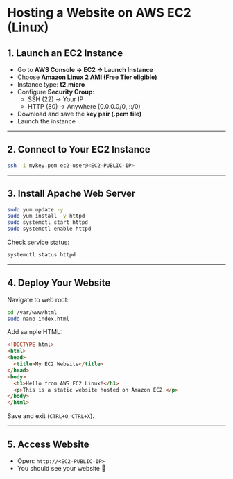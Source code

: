 # Hosting a Website on AWS EC2 (Linux)

## 1. Launch an EC2 Instance
- Go to **AWS Console → EC2 → Launch Instance**
- Choose **Amazon Linux 2 AMI (Free Tier eligible)**
- Instance type: **t2.micro**
- Configure **Security Group**:
  - SSH (22) → Your IP
  - HTTP (80) → Anywhere (0.0.0.0/0, ::/0)
- Download and save the **key pair (.pem file)**
- Launch the instance

---

## 2. Connect to Your EC2 Instance
```bash
ssh -i mykey.pem ec2-user@<EC2-PUBLIC-IP>
```

---

## 3. Install Apache Web Server
```bash
sudo yum update -y
sudo yum install -y httpd
sudo systemctl start httpd
sudo systemctl enable httpd
```

Check service status:
```bash
systemctl status httpd
```

---

## 4. Deploy Your Website
Navigate to web root:
```bash
cd /var/www/html
sudo nano index.html
```

Add sample HTML:
```html
<!DOCTYPE html>
<html>
<head>
  <title>My EC2 Website</title>
</head>
<body>
  <h1>Hello from AWS EC2 Linux!</h1>
  <p>This is a static website hosted on Amazon EC2.</p>
</body>
</html>
```

Save and exit (`CTRL+O`, `CTRL+X`).

---

## 5. Access Website
- Open: `http://<EC2-PUBLIC-IP>`
- You should see your website 🎉

